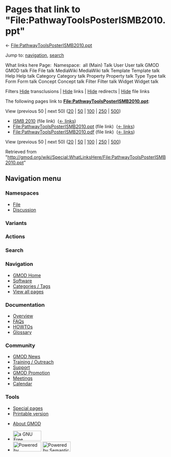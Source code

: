 <div id="mw-page-base" class="noprint">

</div>

<div id="mw-head-base" class="noprint">

</div>

<div id="content" class="mw-body" role="main">

<span id="top"></span>

<div id="mw-js-message" style="display:none;">

</div>



# <span dir="auto">Pages that link to "File:PathwayToolsPosterISMB2010.ppt"</span>

<div id="bodyContent">

<div id="contentSub">

←
[File:PathwayToolsPosterISMB2010.ppt](/wiki/File:PathwayToolsPosterISMB2010.ppt "File:PathwayToolsPosterISMB2010.ppt")

</div>

<div id="jump-to-nav" class="mw-jump">

Jump to: [navigation](#mw-navigation), [search](#p-search)

</div>

<div id="mw-content-text">

What links here Page:  Namespace:  all (Main) Talk User User talk GMOD
GMOD talk File File talk MediaWiki MediaWiki talk Template Template talk
Help Help talk Category Category talk Property Property talk Type Type
talk Form Form talk Concept Concept talk Filter Filter talk Widget
Widget talk

Filters
[Hide](/mediawiki/index.php?title=Special:WhatLinksHere/File:PathwayToolsPosterISMB2010.ppt&hidetrans=1 "Special:WhatLinksHere/File:PathwayToolsPosterISMB2010.ppt")
transclusions \|
[Hide](/mediawiki/index.php?title=Special:WhatLinksHere/File:PathwayToolsPosterISMB2010.ppt&hidelinks=1 "Special:WhatLinksHere/File:PathwayToolsPosterISMB2010.ppt")
links \|
[Hide](/mediawiki/index.php?title=Special:WhatLinksHere/File:PathwayToolsPosterISMB2010.ppt&hideredirs=1 "Special:WhatLinksHere/File:PathwayToolsPosterISMB2010.ppt")
redirects \|
[Hide](/mediawiki/index.php?title=Special:WhatLinksHere/File:PathwayToolsPosterISMB2010.ppt&hideimages=1 "Special:WhatLinksHere/File:PathwayToolsPosterISMB2010.ppt")
file links

The following pages link to
**[File:PathwayToolsPosterISMB2010.ppt](/wiki/File:PathwayToolsPosterISMB2010.ppt "File:PathwayToolsPosterISMB2010.ppt")**:

View (previous 50 \| next 50)
([20](/mediawiki/index.php?title=Special:WhatLinksHere/File:PathwayToolsPosterISMB2010.ppt&limit=20 "Special:WhatLinksHere/File:PathwayToolsPosterISMB2010.ppt")
\|
[50](/mediawiki/index.php?title=Special:WhatLinksHere/File:PathwayToolsPosterISMB2010.ppt&limit=50 "Special:WhatLinksHere/File:PathwayToolsPosterISMB2010.ppt")
\|
[100](/mediawiki/index.php?title=Special:WhatLinksHere/File:PathwayToolsPosterISMB2010.ppt&limit=100 "Special:WhatLinksHere/File:PathwayToolsPosterISMB2010.ppt")
\|
[250](/mediawiki/index.php?title=Special:WhatLinksHere/File:PathwayToolsPosterISMB2010.ppt&limit=250 "Special:WhatLinksHere/File:PathwayToolsPosterISMB2010.ppt")
\|
[500](/mediawiki/index.php?title=Special:WhatLinksHere/File:PathwayToolsPosterISMB2010.ppt&limit=500 "Special:WhatLinksHere/File:PathwayToolsPosterISMB2010.ppt"))

- [ISMB 2010](/wiki/ISMB_2010 "ISMB 2010") (file link) ‎
  <span class="mw-whatlinkshere-tools">([←
  links](/mediawiki/index.php?title=Special:WhatLinksHere&target=ISMB+2010 "Special:WhatLinksHere"))</span>
- [File:PathwayToolsPosterISMB2010.ppt](/wiki/File:PathwayToolsPosterISMB2010.ppt "File:PathwayToolsPosterISMB2010.ppt")
  (file link) ‎ <span class="mw-whatlinkshere-tools">([←
  links](/mediawiki/index.php?title=Special:WhatLinksHere&target=File%3APathwayToolsPosterISMB2010.ppt "Special:WhatLinksHere"))</span>
- [File:PathwayToolsPosterISMB2010.pdf](/wiki/File:PathwayToolsPosterISMB2010.pdf "File:PathwayToolsPosterISMB2010.pdf")
  (file link) ‎ <span class="mw-whatlinkshere-tools">([←
  links](/mediawiki/index.php?title=Special:WhatLinksHere&target=File%3APathwayToolsPosterISMB2010.pdf "Special:WhatLinksHere"))</span>

View (previous 50 \| next 50)
([20](/mediawiki/index.php?title=Special:WhatLinksHere/File:PathwayToolsPosterISMB2010.ppt&limit=20 "Special:WhatLinksHere/File:PathwayToolsPosterISMB2010.ppt")
\|
[50](/mediawiki/index.php?title=Special:WhatLinksHere/File:PathwayToolsPosterISMB2010.ppt&limit=50 "Special:WhatLinksHere/File:PathwayToolsPosterISMB2010.ppt")
\|
[100](/mediawiki/index.php?title=Special:WhatLinksHere/File:PathwayToolsPosterISMB2010.ppt&limit=100 "Special:WhatLinksHere/File:PathwayToolsPosterISMB2010.ppt")
\|
[250](/mediawiki/index.php?title=Special:WhatLinksHere/File:PathwayToolsPosterISMB2010.ppt&limit=250 "Special:WhatLinksHere/File:PathwayToolsPosterISMB2010.ppt")
\|
[500](/mediawiki/index.php?title=Special:WhatLinksHere/File:PathwayToolsPosterISMB2010.ppt&limit=500 "Special:WhatLinksHere/File:PathwayToolsPosterISMB2010.ppt"))

</div>

<div class="printfooter">

Retrieved from
"<http://gmod.org/wiki/Special:WhatLinksHere/File:PathwayToolsPosterISMB2010.ppt>"

</div>

<div id="catlinks" class="catlinks catlinks-allhidden">

</div>

<div class="visualClear">

</div>

</div>

</div>

<div id="mw-navigation">

## Navigation menu

<div id="mw-head">



<div id="left-navigation">

<div id="p-namespaces" class="vectorTabs" role="navigation"
aria-labelledby="p-namespaces-label">

### Namespaces

- <span id="ca-nstab-image"><a href="/wiki/File:PathwayToolsPosterISMB2010.ppt" accesskey="c"
  title="View the file page [c]">File</a></span>
- <span id="ca-talk"><a
  href="/mediawiki/index.php?title=File_talk:PathwayToolsPosterISMB2010.ppt&amp;action=edit&amp;redlink=1"
  accesskey="t"
  title="Discussion about the content page [t]">Discussion</a></span>

</div>

<div id="p-variants" class="vectorMenu emptyPortlet" role="navigation"
aria-labelledby="p-variants-label">

### 

### Variants[](#)

<div class="menu">

</div>

</div>

</div>

<div id="right-navigation">



<div id="p-cactions" class="vectorMenu emptyPortlet" role="navigation"
aria-labelledby="p-cactions-label">

### Actions[](#)

<div class="menu">

</div>

</div>

<div id="p-search" role="search">

### Search

<div id="simpleSearch">

</div>

</div>

</div>

</div>

<div id="mw-panel">

<div id="p-logo" role="banner">

<a href="/wiki/Main_Page"
style="background-image: url(http://gmod.org/images/GMOD-cogs.png);"
title="Visit the main page"></a>

</div>

<div id="p-Navigation" class="portal" role="navigation"
aria-labelledby="p-Navigation-label">

### Navigation

<div class="body">

- <span id="n-GMOD-Home">[GMOD Home](/wiki/Main_Page)</span>
- <span id="n-Software">[Software](/wiki/GMOD_Components)</span>
- <span id="n-Categories-.2F-Tags">[Categories /
  Tags](/wiki/Categories)</span>
- <span id="n-View-all-pages">[View all
  pages](/wiki/Special:AllPages)</span>

</div>

</div>

<div id="p-Documentation" class="portal" role="navigation"
aria-labelledby="p-Documentation-label">

### Documentation

<div class="body">

- <span id="n-Overview">[Overview](/wiki/Overview)</span>
- <span id="n-FAQs">[FAQs](/wiki/Category:FAQ)</span>
- <span id="n-HOWTOs">[HOWTOs](/wiki/Category:HOWTO)</span>
- <span id="n-Glossary">[Glossary](/wiki/Glossary)</span>

</div>

</div>

<div id="p-Community" class="portal" role="navigation"
aria-labelledby="p-Community-label">

### Community

<div class="body">

- <span id="n-GMOD-News">[GMOD News](/wiki/GMOD_News)</span>
- <span id="n-Training-.2F-Outreach">[Training /
  Outreach](/wiki/Training_and_Outreach)</span>
- <span id="n-Support">[Support](/wiki/Support)</span>
- <span id="n-GMOD-Promotion">[GMOD
  Promotion](/wiki/GMOD_Promotion)</span>
- <span id="n-Meetings">[Meetings](/wiki/Meetings)</span>
- <span id="n-Calendar">[Calendar](/wiki/Calendar)</span>

</div>

</div>

<div id="p-tb" class="portal" role="navigation"
aria-labelledby="p-tb-label">

### Tools

<div class="body">

- <span id="t-specialpages"><a href="/wiki/Special:SpecialPages" accesskey="q"
  title="A list of all special pages [q]">Special pages</a></span>
- <span id="t-print"><a
  href="/mediawiki/index.php?title=Special:WhatLinksHere/File:PathwayToolsPosterISMB2010.ppt&amp;printable=yes"
  rel="alternate" accesskey="p"
  title="Printable version of this page [p]">Printable version</a></span>

</div>

</div>

</div>

</div>

<div id="footer" role="contentinfo">

- <span id="footer-places-about">[About
  GMOD](/wiki/GMOD:About "GMOD:About")</span>

<!-- -->

- <span id="footer-copyrightico">[<img src="http://www.gnu.org/graphics/gfdl-logo-small.png" width="88"
  height="31" alt="a GNU Free Documentation License" />](http://www.gnu.org/licenses/fdl-1.3.html)</span>
- <span id="footer-poweredbyico">[<img src="/mediawiki/skins/common/images/poweredby_mediawiki_88x31.png"
  width="88" height="31" alt="Powered by MediaWiki" />](//www.mediawiki.org/)
  [<img
  src="/mediawiki/extensions/SemanticMediaWiki/includes/../resources/images/smw_button.png"
  width="88" height="31" alt="Powered by Semantic MediaWiki" />](https://www.semantic-mediawiki.org/wiki/Semantic_MediaWiki)</span>

<div style="clear:both">

</div>

</div>
